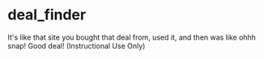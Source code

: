 # deal_finder
It's like that site you bought that deal from, used it, and then was like ohhh snap! Good deal! (Instructional Use Only)

